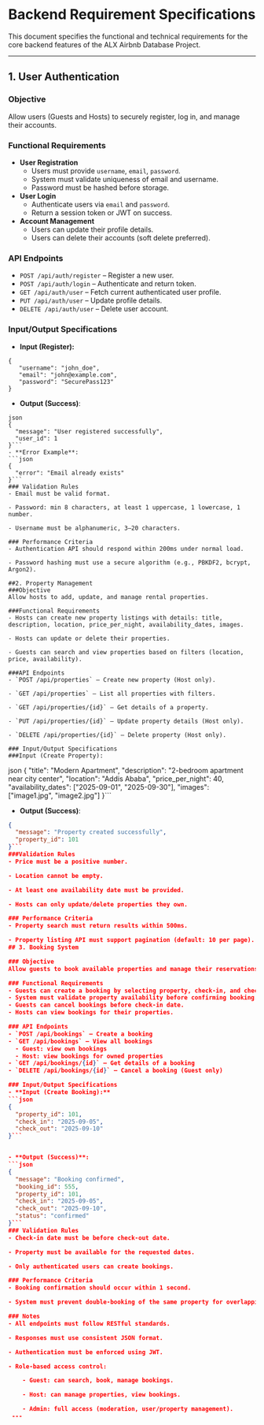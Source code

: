 # Backend Requirement Specifications

This document specifies the functional and technical requirements for the core backend features of the ALX Airbnb Database Project.

---

## 1. User Authentication

### Objective
Allow users (Guests and Hosts) to securely register, log in, and manage their accounts.

### Functional Requirements
- **User Registration**
  - Users must provide `username`, `email`, `password`.
  - System must validate uniqueness of email and username.
  - Password must be hashed before storage.
- **User Login**
  - Authenticate users via `email` and `password`.
  - Return a session token or JWT on success.
- **Account Management**
  - Users can update their profile details.
  - Users can delete their accounts (soft delete preferred).

### API Endpoints
- `POST /api/auth/register` – Register a new user.
- `POST /api/auth/login` – Authenticate and return token.
- `GET /api/auth/user` – Fetch current authenticated user profile.
- `PUT /api/auth/user` – Update profile details.
- `DELETE /api/auth/user` – Delete user account.

### Input/Output Specifications
- **Input (Register):**
 ```
 {
    "username": "john_doe",
    "email": "john@example.com",
    "password": "SecurePass123"
 }
```
- **Output (Success)**:
```
json
{
  "message": "User registered successfully",
  "user_id": 1
}```
- **Error Example**:
```json
{
  "error": "Email already exists"
}```
### Validation Rules
- Email must be valid format.

- Password: min 8 characters, at least 1 uppercase, 1 lowercase, 1 number.

- Username must be alphanumeric, 3–20 characters.

### Performance Criteria
- Authentication API should respond within 200ms under normal load.

- Password hashing must use a secure algorithm (e.g., PBKDF2, bcrypt, Argon2).

##2. Property Management
###Objective
Allow hosts to add, update, and manage rental properties.

###Functional Requirements
- Hosts can create new property listings with details: title, description, location, price_per_night, availability_dates, images.

- Hosts can update or delete their properties.

- Guests can search and view properties based on filters (location, price, availability).

###API Endpoints
- `POST /api/properties` – Create new property (Host only).

- `GET /api/properties` – List all properties with filters.

- `GET /api/properties/{id}` – Get details of a property.

- `PUT /api/properties/{id}` – Update property details (Host only).

- `DELETE /api/properties/{id}` – Delete property (Host only).

### Input/Output Specifications
###Input (Create Property):
```
json
{
  "title": "Modern Apartment",
  "description": "2-bedroom apartment near city center",
  "location": "Addis Ababa",
  "price_per_night": 40,
  "availability_dates": ["2025-09-01", "2025-09-30"],
  "images": ["image1.jpg", "image2.jpg"]
}```
- **Output (Success)**:
```json
{
  "message": "Property created successfully",
  "property_id": 101
}```
###Validation Rules
- Price must be a positive number.

- Location cannot be empty.

- At least one availability date must be provided.

- Hosts can only update/delete properties they own.

### Performance Criteria
- Property search must return results within 500ms.

- Property listing API must support pagination (default: 10 per page).
## 3. Booking System

### Objective
Allow guests to book available properties and manage their reservations.

### Functional Requirements
- Guests can create a booking by selecting property, check-in, and check-out dates.  
- System must validate property availability before confirming booking.  
- Guests can cancel bookings before check-in date.  
- Hosts can view bookings for their properties.  

### API Endpoints
- `POST /api/bookings` – Create a booking  
- `GET /api/bookings` – View all bookings  
  - Guest: view own bookings  
  - Host: view bookings for owned properties  
- `GET /api/bookings/{id}` – Get details of a booking  
- `DELETE /api/bookings/{id}` – Cancel a booking (Guest only)  

### Input/Output Specifications
- **Input (Create Booking):**
```json
{
  "property_id": 101,
  "check_in": "2025-09-05",
  "check_out": "2025-09-10"
}```


- **Output (Success)**:
```json
{
  "message": "Booking confirmed",
  "booking_id": 555,
  "property_id": 101,
  "check_in": "2025-09-05",
  "check_out": "2025-09-10",
  "status": "confirmed"
}```
### Validation Rules
- Check-in date must be before check-out date.

- Property must be available for the requested dates.

- Only authenticated users can create bookings.

### Performance Criteria
- Booking confirmation should occur within 1 second.

- System must prevent double-booking of the same property for overlapping dates.

### Notes
- All endpoints must follow RESTful standards.

- Responses must use consistent JSON format.

- Authentication must be enforced using JWT.

- Role-based access control:

	- Guest: can search, book, manage bookings.

	- Host: can manage properties, view bookings.

	- Admin: full access (moderation, user/property management).
 ---

